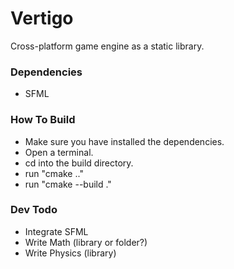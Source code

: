 # Vertigo
Cross-platform game engine as a static library.

### Dependencies
 - SFML

### How To Build
 - Make sure you have installed the dependencies.
 - Open a terminal.
 - cd into the build directory.
 - run "cmake .."
 - run "cmake --build ."

### Dev Todo
 - Integrate SFML
 - Write Math (library or folder?)
 - Write Physics (library)
